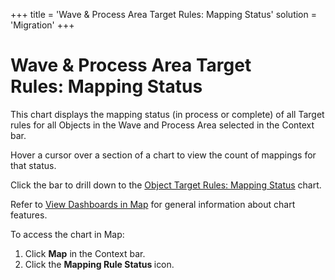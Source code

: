 +++
title = 'Wave & Process Area Target Rules: Mapping Status'
solution = 'Migration'
+++

# Wave & Process Area Target Rules: Mapping Status

This chart displays the mapping status (in process or complete) of all
Target rules for all Objects in the Wave and Process Area selected in
the Context bar.

Hover a cursor over a section of a chart to view the count of mappings
for that status.

Click the bar to drill down to the [Object Target Rules: Mapping
Status](Object_Target_Rules_Rule_Status.htm) chart.

Refer to [View Dashboards in Map](View_Dashboards_in_Map.htm) for
general information about chart features.

To access the chart in Map:

1.  Click <span style="font-weight: bold;">Map</span> in the Context
    bar.
2.  Click the <span style="font-weight: bold;">Mapping Rule Status
    </span>icon.
